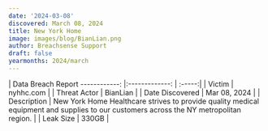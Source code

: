 ```yaml
---
date: '2024-03-08'
discovered: March 08, 2024
title: New York Home
image: images/blog/BianLian.png
author: Breachsense Support
draft: false
yearmonths: 2024/march
---
```



| Data Breach Report
------------:     |:-------------:    | :-----:|
| Victim      | nyhhc.com      | 
| Threat Actor      | BianLian      | 
| Date Discovered      | Mar 08, 2024      | 
| Description      | New York Home Healthcare strives to provide quality medical equipment and supplies to our customers across the NY metropolitan region.      | 
| Leak Size      | 330GB      | 


